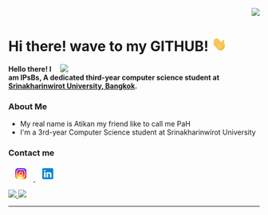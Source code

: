 <span align="right" width="50" height="50"> 
 
 ![](https://komarev.com/ghpvc/?username=IPsBs&color=lightgrey&style=flat&label=Profile+Views) 

</span>

<h1> Hi there! wave  to my GITHUB! <img src="https://raw.githubusercontent.com/ABSphreak/ABSphreak/master/gifs/Hi.gif" width="30px"></h2>
<img align='right' src='https://media2.giphy.com/media/PRlZvs1KXhtkc/giphy.gif?cid=ecf05e47t2akjvlyl51q6pwmiogxty981s5tsl7yxeqw4951&ep=v1_gifs_search&rid=giphy.gif&ct=g 'hight="300" width="400">

#### Hello there! I am IPsBs, A dedicated third-year computer science student at <a href="https://www.swu.ac.th/"> <b>Srinakharinwirot University</b>, Bangkok</a>. <br>

###  About Me
- My real name is Atikan my friend like to call me PaH
- I'm a 3rd-year Computer Science student at Srinakharinwirot University
### Contact me
<a href="https://www.instagram.com/ipsbs_ati/" target="_blank">
  <img width="30" height="30" src="https://github.com/jrvansuita/jrvansuita/blob/main/icons/instagram.png?raw=true" alt="Instagram" witdh="44" height="44" hspace="10">
</a>
<a href="https://www.linkedin.com/in/atikan-moopayak-aa63202aa/" target="_blank" >
  <img width="30" height="30" src="https://github.com/jrvansuita/jrvansuita/blob/main/icons/linkedin.png?raw=true" alt="Linkedin" witdh="44" height="44" hspace="10">
</a>

<p align="left">

  <a href="https://github.com/anuraghazra/github-readme-stats">
    <img src=https://github-readme-stats-git-masterrstaa-rickstaa.vercel.app/api?username=IPsBs&hide_border=true&show_icons=true&theme=tokyonight&card_width=495 />
     <a href="https://github.com/anuraghazra/github-readme-stats">
    <img src=https://github-readme-stats-git-masterrstaa-rickstaa.vercel.app/api/top-langs/?username=IPsBs&hide_border=true&langs_count=5&show_icons=true&card_width=495&theme=tokyonight&hide=javascript,html,css>
  </a>
    
</p>

  
-----------------------------------------------------------------------------------------------------------------------------------------------------------------------

